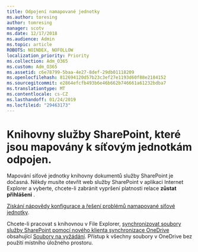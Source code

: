 ```yaml
---
title: Odpojení namapované jednotky
ms.author: toresing
author: tomresing
manager: scotv
ms.date: 12/17/2018
ms.audience: Admin
ms.topic: article
ROBOTS: NOINDEX, NOFOLLOW
localization_priority: Priority
ms.collection: Adm_O365
ms.custom: Adm_O365
ms.assetid: c6e78799-5baa-4e27-8def-29db01118209
ms.openlocfilehash: 812694120d57b23c3ef27e1193d60f88e2184152
ms.sourcegitcommit: e2864efcfb493b6e46b662b746661a61232bdba7
ms.translationtype: MT
ms.contentlocale: cs-CZ
ms.lasthandoff: 01/24/2019
ms.locfileid: "29463173"
---
```

# <a name="sharepoint-libraries-mapped-to-network-drives-become-disconnected"></a>Knihovny služby SharePoint, které jsou mapovány k síťovým jednotkám odpojen.

Mapování síťové jednotky knihovny dokumentů služby SharePoint je dočasná. Někdy musíte otevřít web služby SharePoint v aplikaci Internet Explorer a vyberte, chcete-li zabránit vypršení platnosti relace **zůstat přihlášeni** . 
  
[Získání nápovědy konfigurace a řešení problémů namapované síťové jednotky](https://support.office.com/article/ef399c67-4578-4c3a-adbe-0b489084eabe.aspx).
  
Chcete-li pracovat s knihovnou v File Explorer, [synchronizovat soubory služby SharePoint pomocí nového klienta synchronizace OneDrive](https://support.office.com/article/6de9ede8-5b6e-4503-80b2-6190f3354a88.aspx) obsahující [Soubory na vyžádání](https://support.office.com/article/0e6860d3-d9f3-4971-b321-7092438fb38e.aspx). Přístup k všechny soubory v OneDrive bez použití místního úložného prostoru.
  

